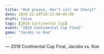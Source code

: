 ```yaml
---
title: "And please, don’t call me Cheryl"
date: 2018-12-28T19:13:00-05:00
draft: false
tags: [2018 Continental Cup]
event: "2018 Continental Cup Final"
game: "Jacobs vs Koe"
---
```

— 2018 Continental Cup Final, Jacobs vs. Koe
<!--more--> 